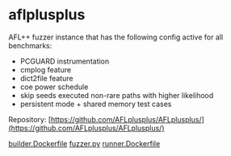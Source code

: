 # aflplusplus

AFL++ fuzzer instance that has the following config active for all benchmarks:
  - PCGUARD instrumentation 
  - cmplog feature
  - dict2file feature
  - coe power schedule
  - skip seeds executed non-rare paths with higher likelihood 
  - persistent mode + shared memory test cases

Repository: [https://github.com/AFLplusplus/AFLplusplus/](https://github.com/AFLplusplus/AFLplusplus/)

[builder.Dockerfile](builder.Dockerfile)
[fuzzer.py](fuzzer.py)
[runner.Dockerfile](runner.Dockerfile)
